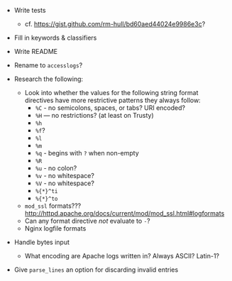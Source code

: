 - Write tests
    - cf. <https://gist.github.com/rm-hull/bd60aed44024e9986e3c>?
- Fill in keywords & classifiers
- Write README
- Rename to `accesslogs`?

- Research the following:
    - Look into whether the values for the following string format directives
      have more restrictive patterns they always follow:
        - `%C` - no semicolons, spaces, or tabs?  URI encoded?
        - `%H` — no restrictions? (at least on Trusty)
        - `%h`
        - `%f`?
        - `%l`
        - `%m`
        - `%q` - begins with `?` when non-empty
        - `%R`
        - `%u` - no colon?
        - `%v` - no whitespace?
        - `%V` - no whitespace?
        - `%{*}^ti`
        - `%{*}^to`
    - `mod_ssl` formats??? <http://httpd.apache.org/docs/current/mod/mod_ssl.html#logformats>
    - Can any format directive _not_ evaluate to `-`?
    - Nginx logfile formats

- Handle bytes input
    - What encoding are Apache logs written in?  Always ASCII?  Latin-1?

- Give `parse_lines` an option for discarding invalid entries
